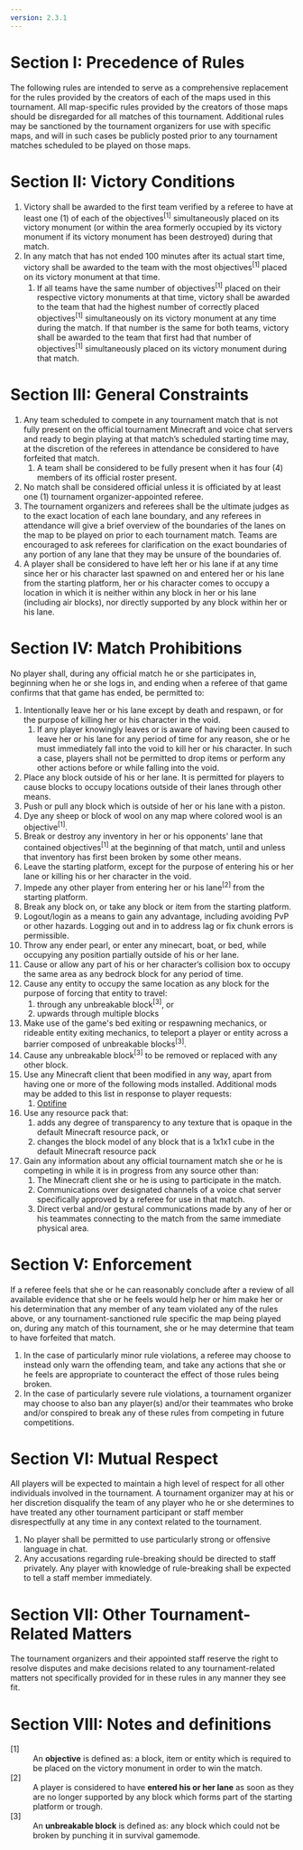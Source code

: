 ```yaml
---
version: 2.3.1
---
```


# Section I: Precedence of Rules

The following rules are intended to serve as a comprehensive replacement for the rules provided by the creators of each of the maps used in this tournament. All map-specific rules provided by the creators of those maps should be disregarded for all matches of this tournament. Additional rules may be sanctioned by the tournament organizers for use with specific maps, and will in such cases be publicly posted prior to any tournament matches scheduled to be played on those maps.

# Section II: Victory Conditions

1. Victory shall be awarded to the first team verified by a referee to have at least one (1) of each of the objectives<sup>[1]</sup> simultaneously placed on its victory monument (or within the area formerly occupied by its victory monument if its victory monument has been destroyed) during that match.
2. In any match that has not ended 100 minutes after its actual start time, victory shall be awarded to the team with the most objectives<sup>[1]</sup> placed on its victory monument at that time.
    1. If all teams have the same number of objectives<sup>[1]</sup> placed on their respective victory monuments at that time, victory shall be awarded to the team that had the highest number of correctly placed objectives<sup>[1]</sup> simultaneously on its victory monument at any time during the match. If that number is the same for both teams, victory shall be awarded to the team that first had that number of objectives<sup>[1]</sup> simultaneously placed on its victory monument during that match.

# Section III: General Constraints

1. Any team scheduled to compete in any tournament match that is not fully present on the official tournament Minecraft and voice chat servers and ready to begin playing at that match’s scheduled starting time may, at the discretion of the referees in attendance be considered to have forfeited that match.
    1. A team shall be considered to be fully present when it has four (4) members of its official roster present.
2. No match shall be considered official unless it is officiated by at least one (1) tournament organizer-appointed referee.
3. The tournament organizers and referees shall be the ultimate judges as to the exact location of each lane boundary, and any referees in attendance will give a brief overview of the boundaries of the lanes on the map to be played on prior to each tournament match. Teams are encouraged to ask referees for clarification on the exact boundaries of any portion of any lane that they may be unsure of the boundaries of.
4. A player shall be considered to have left her or his lane if at any time since her or his character last spawned on and entered her or his lane from the starting platform, her or his character comes to occupy a location in which it is neither within any block in her or his lane (including air blocks), nor directly supported by any block within her or his lane.

# Section IV: Match Prohibitions

No player shall, during any official match he or she participates in, beginning when he or she logs in, and ending when a referee of that game confirms that that game has ended, be permitted to:

1. Intentionally leave her or his lane except by death and respawn, or for the purpose of killing her or his character in the void.
    1. If any player knowingly leaves or is aware of having been caused to leave her or his lane for any period of time for any reason, she or he must immediately fall into the void to kill her or his character. In such a case, players shall not be permitted to drop items or perform any other actions before or while falling into the void.
2. Place any block outside of his or her lane. It is permitted for players to cause blocks to occupy locations outside of their lanes through other means.
3. Push or pull any block which is outside of her or his lane with a piston.
4. Dye any sheep or block of wool on any map where colored wool is an objective<sup>[1]</sup>.
5. Break or destroy any inventory in her or his opponents' lane that contained objectives<sup>[1]</sup> at the beginning of that match, until and unless that inventory has first been broken by some other means.
6. Leave the starting platform, except for the purpose of entering his or her lane or killing his or her character in the void.
7. Impede any other player from entering her or his lane<sup>[2]</sup> from the starting platform.
8. Break any block on, or take any block or item from the starting platform.
9. Logout/login as a means to gain any advantage, including avoiding PvP or other hazards. Logging out and in to address lag or fix chunk errors is permissible.
10. Throw any ender pearl, or enter any minecart, boat, or bed, while occupying any position partially outside of his or her lane.
11. Cause or allow any part of his or her character’s collision box to occupy the same area as any bedrock block for any period of time. 
12. Cause any entity to occupy the same location as any block for the purpose of forcing that entity to travel:
    1. through any unbreakable block<sup>[3]</sup>, or
    2. upwards through multiple blocks
13. Make use of the game's bed exiting or respawning mechanics, or rideable entity exiting mechanics, to teleport a player or entity across a barrier composed of unbreakable blocks<sup>[3]</sup>.
14. Cause any unbreakable block<sup>[3]</sup> to be removed or replaced with any other block.
15. Use any Minecraft client that been modified in any way, apart from having one or more of the following mods installed. Additional mods may be added to this list in response to player requests:
    1. [Optifine](http://www.minecraftforum.net/forums/mapping-and-modding/minecraft-mods/1272953-optifine-hd-a4-fps-boost-hd-textures-aa-af-and)
16. Use any resource pack that:
    1. adds any degree of transparency to any texture that is opaque in the default Minecraft resource pack, or
    2. changes the block model of any block that is a 1x1x1 cube in the default Minecraft resource pack
17. Gain any information about any official tournament match she or he is competing in while it is in progress from any source other than:
    1. The Minecraft client she or he is using to participate in the match.
    2. Communications over designated channels of a voice chat server specifically approved by a referee for use in that match.
    3. Direct verbal and/or gestural communications made by any of her or his teammates connecting to the match from the same immediate physical area.

# Section V: Enforcement

If a referee feels that she or he can reasonably conclude after a review of all available evidence that she or he feels would help her or him make her or his determination that any member of any team violated any of the rules above, or any tournament-sanctioned rule specific the map being played on, during any match of this tournament, she or he may determine that team to have forfeited that match.

1. In the case of particularly minor rule violations, a referee may choose to instead only warn the offending team, and take any actions that she or he feels are appropriate to counteract the effect of those rules being broken.
2. In the case of particularly severe rule violations, a tournament organizer may choose to also ban any player(s) and/or their teammates who broke and/or conspired to break any of these rules from competing in future competitions.

# Section VI: Mutual Respect

All players will be expected to maintain a high level of respect for all other individuals involved in the tournament. A tournament organizer may at his or her discretion disqualify the team of any player who he or she determines to have treated any other tournament participant or staff member disrespectfully at any time in any context related to the tournament.

1. No player shall be permitted to use particularly strong or offensive language in chat.
2. Any accusations regarding rule-breaking should be directed to staff privately. Any player with knowledge of rule-breaking shall be expected to tell a staff member immediately.

# Section VII: Other Tournament-Related Matters

The tournament organizers and their appointed staff reserve the right to resolve disputes and make decisions related to any tournament-related matters not specifically provided for in these rules in any manner they see fit.

# Section VIII: Notes and definitions

<dl>
<dt>[1]</dt><dd>An <strong>objective</strong> is defined as: a block, item or entity which is required to be placed on the victory monument in order to win the match.</dd>
<dt>[2]</dt><dd>A player is considered to have <strong>entered his or her lane</strong> as soon as they are no longer supported by any block which forms part of the starting platform or trough.</dd>
<dt>[3]</dt><dd>An <strong>unbreakable block</strong> is defined as: any block which could not be broken by punching it in survival gamemode.</dd>
</dl>
